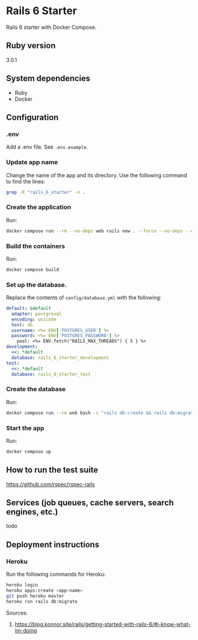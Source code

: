 # Rails 6 Starter

Rails 6 starter with Docker Compose.

## Ruby version
3.0.1

## System dependencies
* Ruby
* Docker

## Configuration

### .env
Add a .env file. See `.env.example`.

### Update app name
Change the name of the app and its directory. Use the following command to find the lines:
```sh
grep -R "rails_6_starter" -n .
```

### Create the application
Run:
```sh
docker compose run --rm --no-deps web rails new . --force --no-deps --database=postgresql
```

### Build the containers
Run:
```sh
docker compose build
```

### Set up the database.
Replace the contents of `config/database.yml` with the following:
```yml
default: &default
  adapter: postgresql
  encoding: unicode
  host: db
  username: <%= ENV['POSTGRES_USER'] %>
  password: <%= ENV['POSTGRES_PASSWORD'] %>
	pool: <%= ENV.fetch("RAILS_MAX_THREADS") { 5 } %>
development:
  <<: *default
  database: rails_6_starter_development
test:
  <<: *default
  database: rails_6_starter_test
```

### Create the database
Run:
```sh
docker compose run --rm web bash -c "rails db:create && rails db:migrate"
```

### Start the app
Run:
```sh
docker compose up
```

## How to run the test suite
https://github.com/rspec/rspec-rails

## Services (job queues, cache servers, search engines, etc.)
todo

## Deployment instructions

### Heroku

Run the following commands for Heroku:
```sh
heroku login
heroku apps:create <app-name>
git push heroku master
heroku run rails db:migrate
```

Sources:
1. https://blog.konnor.site/rails/getting-started-with-rails-6/#i-know-what-im-doing
